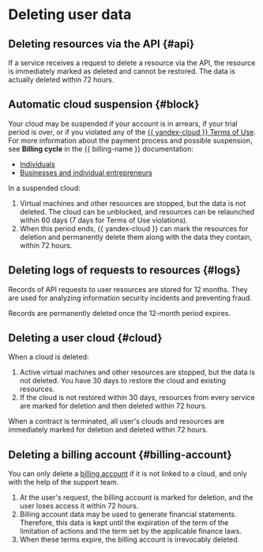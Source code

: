 # Deleting user data


## Deleting resources via the API {#api}

If a service receives a request to delete a resource via the API, the resource is immediately marked as deleted and cannot be restored. The data is actually deleted within 72 hours.


## Automatic cloud suspension {#block}


Your cloud may be suspended if your account is in arrears, if your trial period is over, or if you violated any of the [{{ yandex-cloud }} Terms of Use](https://yandex.ru/legal/cloud_termsofuse/?lang=en). For more information about the payment process and possible suspension, see **Billing cycle** in the {{ billing-name }} documentation:
* [Individuals](../../billing/payment/billing-cycle-individual.md)
* [Businesses and individual entrepreneurs](../../billing/payment/billing-cycle-business.md)



In a suspended cloud:

1. Virtual machines and other resources are stopped, but the data is not deleted. The cloud can be unblocked, and resources can be relaunched within 60 days (7 days for Terms of Use violations).
1. When this period ends, {{ yandex-cloud }} can mark the resources for deletion and permanently delete them along with the data they contain, within 72 hours.


## Deleting logs of requests to resources {#logs}

Records of API requests to user resources are stored for 12 months. They are used for analyzing information security incidents and preventing fraud.

Records are permanently deleted once the 12-month period expires.


## Deleting a user cloud {#cloud}

When a cloud is deleted:

1. Active virtual machines and other resources are stopped, but the data is not deleted. You have 30 days to restore the cloud and existing resources.
2. If the cloud is not restored within 30 days, resources from every service are marked for deletion and then deleted within 72 hours.

When a contract is terminated, all user's clouds and resources are immediately marked for deletion and deleted within 72 hours.



## Deleting a billing account {#billing-account}

You can only delete a [billing account](../../billing/concepts/billing-account.md) if it is not linked to a cloud, and only with the help of the support team.

1. At the user's request, the billing account is marked for deletion, and the user loses access it within 72 hours.
2. Billing account data may be used to generate financial statements. Therefore, this data is kept until the expiration of the term of the limitation of actions and the term set by the applicable finance laws.
3. When these terms expire, the billing account is irrevocably deleted.

